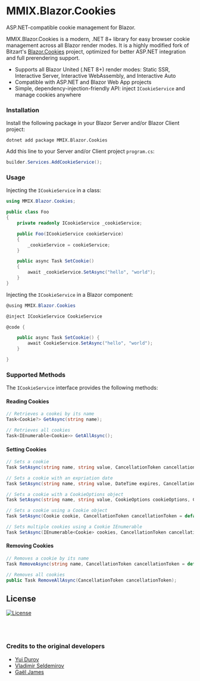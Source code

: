 # MMIX.Blazor.Cookies

ASP.NET-compatible cookie management for Blazor.

MMIX.Blazor.Cookies is a modern, .NET 8+ library for easy browser cookie management across all Blazor render modes. It is a highly modified fork of Bitzart's [Blazor.Cookies](https://github.com/BitzArt/Blazor.Cookies) project, optimized for better ASP.NET integration and full prerendering support.

- Supports all Blazor United (.NET 8+) render modes: Static SSR, Interactive Server, Interactive WebAssembly, and Interactive Auto
- Compatible with ASP.NET and Blazor Web App projects
- Simple, dependency-injection-friendly API: inject `ICookieService` and manage cookies anywhere

### Installation
Install the following package in your Blazor Server and/or Blazor Client project:
```
dotnet add package MMIX.Blazor.Cookies
```
Add this line to your Server and/or Client project `program.cs`:

```csharp
builder.Services.AddCookieService();
```

### Usage

Injecting the `ICookieService` in a class:
```csharp
using MMIX.Blazor.Cookies;

public class Foo
{
    private readonly ICookieService _cookieService;

    public Foo(ICookieService cookieService)
    {
        _cookieService = cookieService;
    }

    public async Task SetCookie()
    {
        await _cookieService.SetAsync("hello", "world");
    }
}
```

Injecting the `ICookieService` in a Blazor component:
```csharp
@using MMIX.Blazor.Cookies

@inject ICookieService CookieService

@code {

    public async Task SetCookie() {
        await CookieService.SetAsync("hello", "world");
    }

}
```
### Supported Methods

The `ICookieService` interface provides the following methods:

#### Reading Cookies
```csharp
// Retrieves a cookei by its name
Task<Cookie?> GetAsync(string name);

// Retrieves all cookies
Task<IEnumerable<Cookie>> GetAllAsync();
```

#### Setting Cookies
```csharp
// Sets a cookie
Task SetAsync(string name, string value, CancellationToken cancellationToken = default);

// Sets a cookie with an expriation date
Task SetAsync(string name, string value, DateTime expires, CancellationToken cancellationToken = default);

// Sets a cookie with a CookieOptions object
Task SetAsync(string name, string value, CookieOptions cookieOptions, CancellationToken cancellationToken = default);

// Sets a cookie using a Cookie object
Task SetAsync(Cookie cookie, CancellationToken cancellationToken = default);

// Sets multiple cookies using a Cookie IEnumerable
Task SetAsync(IEnumerable<Cookie> cookies, CancellationToken cancellationToken = default);
```

#### Removing Cookies
```csharp
// Removes a cookie by its name
Task RemoveAsync(string name, CancellationToken cancellationToken = default);

// Removes all cookies
public Task RemoveAllAsync(CancellationToken cancellationToken);
```

## License

[![License](https://img.shields.io/badge/mit-%230072C6?style=for-the-badge)](https://github.com/themmixproject/MMIX.Blazor.Cookies/blob/main/LICENSE)

<br /><br />

### Credits to the original developers
- [Yui Durov](https://github.com/YuriyDurov "Yui Durov")
- [Vladimir Seldemirov](https://github.com/ligowsky "Vladimir Seldemirov")
- [Gaël James](https://github.com/gaelj)
